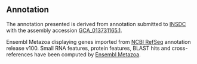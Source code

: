 **Annotation**
----------

The annotation presented is derived from annotation submitted to
[INSDC](http://www.insdc.org) with the assembly accession [GCA\_013731165.1](http://www.ebi.ac.uk/ena/data/view/GCA_013731165.1).

Ensembl Metazoa displaying genes imported from [NCBI RefSeq](https://www.ncbi.nlm.nih.gov/genome/annotation_euk/Rhagoletis_pomonella/100) annotation release v100.
Small RNA features, protein features, BLAST hits and cross-references have been
computed by [Ensembl Metazoa](https://metazoa.ensembl.org/info/genome/annotation/index.html).
